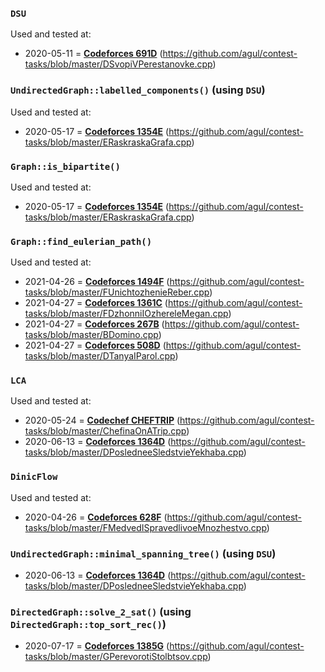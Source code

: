 ### `DSU`
Used and tested at:
- 2020-05-11 = **[Codeforces 691D](https://codeforces.com/contest/691/problem/D)** (https://github.com/agul/contest-tasks/blob/master/DSvopiVPerestanovke.cpp)

### `UndirectedGraph::labelled_components()` (using `DSU`)
Used and tested at:
- 2020-05-17 = **[Codeforces 1354E](https://codeforces.com/contest/1354/problem/E)** (https://github.com/agul/contest-tasks/blob/master/ERaskraskaGrafa.cpp)

### `Graph::is_bipartite()`
Used and tested at:
- 2020-05-17 = **[Codeforces 1354E](https://codeforces.com/contest/1354/problem/E)** (https://github.com/agul/contest-tasks/blob/master/ERaskraskaGrafa.cpp)

### `Graph::find_eulerian_path()`
Used and tested at:
- 2021-04-26 = **[Codeforces 1494F](https://codeforces.com/contest/1494/problem/F)** (https://github.com/agul/contest-tasks/blob/master/FUnichtozhenieReber.cpp)
- 2021-04-27 = **[Codeforces 1361C](https://codeforces.com/contest/1361/problem/C)** (https://github.com/agul/contest-tasks/blob/master/FDzhonniIOzhereleMegan.cpp)
- 2021-04-27 = **[Codeforces 267B](https://codeforces.com/contest/267/problem/B)** (https://github.com/agul/contest-tasks/blob/master/BDomino.cpp)
- 2021-04-27 = **[Codeforces 508D](https://codeforces.com/contest/508/problem/D)** (https://github.com/agul/contest-tasks/blob/master/DTanyaIParol.cpp)

### `LCA`
Used and tested at:
- 2020-05-24 = **[Codechef CHEFTRIP](https://www.codechef.com/problems/CHEFTRIP)** (https://github.com/agul/contest-tasks/blob/master/ChefinaOnATrip.cpp)
- 2020-06-13 = **[Codeforces 1364D](https://codeforces.com/contest/1364/problem/D)** (https://github.com/agul/contest-tasks/blob/master/DPosledneeSledstvieYekhaba.cpp)

### `DinicFlow`
Used and tested at:
- 2020-04-26 = **[Codeforces 628F](https://codeforces.com/contest/628/problem/F)** (https://github.com/agul/contest-tasks/blob/master/FMedvedISpravedlivoeMnozhestvo.cpp)

### `UndirectedGraph::minimal_spanning_tree()` (using `DSU`)
- 2020-06-13 = **[Codeforces 1364D](https://codeforces.com/contest/1364/problem/D)** (https://github.com/agul/contest-tasks/blob/master/DPosledneeSledstvieYekhaba.cpp)

### `DirectedGraph::solve_2_sat()` (using `DirectedGraph::top_sort_rec()`)
- 2020-07-17 = **[Codeforces 1385G](https://codeforces.com/contest/1385/problem/G)** (https://github.com/agul/contest-tasks/blob/master/GPerevorotiStolbtsov.cpp)
